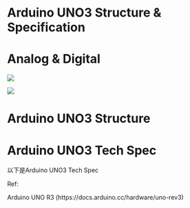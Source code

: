 <h1>Arduino UNO3 Structure & Specification</h1>
<p>
<h1>Analog & Digital</h1> 
<img src="https://www.meteam.org/1st_STEM2022/GithubWebpage/ArStrut01.png"><p> 
<img src="https://www.meteam.org/1st_STEM2022/GithubWebpage/ArStrut02.png"><p> 
<p>  
<h1>Arduino UNO3 Structure</h1>
<h1>Arduino UNO3 Tech Spec</h1><p>
以下是Arduino UNO3 Tech Spec<p>
<p>
Ref:<p>
Arduino UNO R3 (https://docs.arduino.cc/hardware/uno-rev3)
